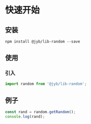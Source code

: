 # 快速开始

## 安装

```shell
npm install @jyb/lib-random --save
```

## 使用

### 引入

```javascript
import random from '@jyb/lib-random';
```

## 例子

```javascript
const rand = random.getRandom();
console.log(rand);
```



